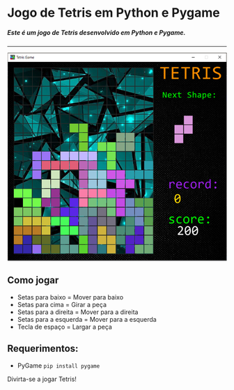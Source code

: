 # Jogo de Tetris em Python e Pygame
##### Este é um jogo de Tetris desenvolvido em Python e Pygame.

<hr/>

![](./previews/preview.png)

## Como jogar

- Setas para baixo = Mover para baixo
- Setas para cima = Girar a peça
- Setas para a direita = Mover para a direita
- Setas para a esquerda = Mover para a esquerda
- Tecla de espaço = Largar a peça

## Requerimentos:
- PyGame
`pip install pygame`

Divirta-se a jogar Tetris!


